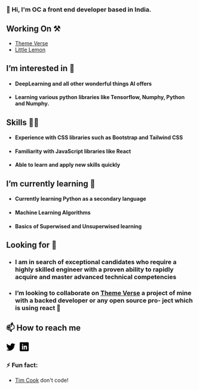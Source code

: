 ### 👋 Hi,  I'm OC a front end developer based in India.

## Working On ⚒️
<ul> 
   <li><a href="https://github.com/Gitstar-OC/Theme-Verse"> Theme Verse </a> </li>
  <li><a href="https://github.com/Gitstar-OC/Little-Lemon-Coursera"> Little Lemon  </a></li>
</ul>

## I’m interested in 👀
- #### DeepLearning and all other wonderful things AI offers
- #### Learning various python libraries like Tensorflow, Numphy, Python and Numphy.

## Skills 💪🏻
- #### Experience with CSS libraries such as Bootstrap and Tailwind CSS
- #### Familiarity with JavaScript libraries like React
- #### Able to learn and apply new skills quickly


##  I’m currently learning 🌱
- #### Currently learning Python as a secondary language
- #### Machine Learning Algorithms
- #### Basics of Superwised and Unsuperwised learning

## Looking for 👀
- ### I am in search of exceptional candidates who require a highly skilled engineer with a proven ability to rapidly acquire and master advanced technical competencies

- ###  I’m looking to collaborate on [Theme Verse](https://github.com/Gitstar-OC/Little-Lemon-Coursera) a project of mine with a backed developer or any open source pro- ject which is using react 💞️


## 📫 How to reach me 

<a href="https://twitter.com/Om_Chandankar" title="Follow me on Twitter">
  <img
    width="24"
    alt="Follow me on Twitter"
    src="https://github.com/Gitstar-OC/Gitstar-OC/blob/main/assets/twitter.svg"
  /></a>
&nbsp;
<a href="https://www.linkedin.com/in/om-chandankar" title="Follow me on LinkedIn">
  <img
    width="24"
    alt="Follow me on LinkedIn"
    src="https://github.com/Gitstar-OC/Gitstar-OC/blob/main/assets/linkedin.svg"
  /></a>


### ⚡ Fun fact:
- [Tim Cook](https://www.apple.com/in/leadership/tim-cook/) don't code!

<!---
Gitstar-OC/Gitstar-OC is a ✨ special ✨ repository because its `README.md` (this file) appears on your GitHub profile.
You can click the Preview link to take a look at your changes.
--->
